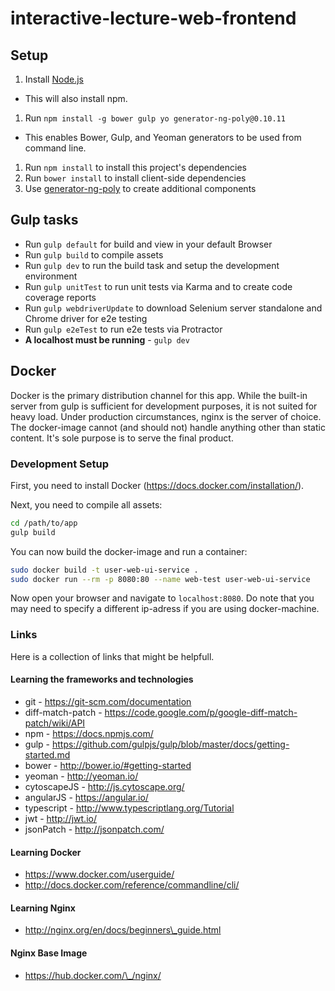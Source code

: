 # interactive-lecture-web-frontend

## Setup
1. Install [Node.js](http://nodejs.org/)
 - This will also install npm.
1. Run `npm install -g bower gulp yo generator-ng-poly@0.10.11`
 - This enables Bower, Gulp, and Yeoman generators to be used from command line.
1. Run `npm install` to install this project's dependencies
1. Run `bower install` to install client-side dependencies
1. Use [generator-ng-poly](https://github.com/dustinspecker/generator-ng-poly) to create additional components

## Gulp tasks
- Run `gulp default` for build and view in your default Browser
- Run `gulp build` to compile assets
- Run `gulp dev` to run the build task and setup the development environment
- Run `gulp unitTest` to run unit tests via Karma and to create code coverage reports
- Run `gulp webdriverUpdate` to download Selenium server standalone and Chrome driver for e2e testing
- Run `gulp e2eTest` to run e2e tests via Protractor
 - **A localhost must be running** - `gulp dev`

## Docker

Docker is the primary distribution channel for this app. While the built-in server from gulp is sufficient for development
purposes, it is not suited for heavy load. Under production circumstances, nginx is the server of choice.
The docker-image cannot (and should not) handle anything other than static content. It's sole purpose is to serve the final product.


### Development Setup

First, you need to install Docker (https://docs.docker.com/installation/).

Next, you need to compile all assets:
```bash
cd /path/to/app
gulp build
```
You can now build the docker-image and run a container:
```bash
sudo docker build -t user-web-ui-service .
sudo docker run --rm -p 8080:80 --name web-test user-web-ui-service
```
Now open your browser and navigate to `localhost:8080`.
Do note that you may need to specify a different ip-adress if you are using docker-machine.

### Links

Here is a collection of links that might be helpfull.

#### Learning the frameworks and technologies

- git - https://git-scm.com/documentation
- diff-match-patch - https://code.google.com/p/google-diff-match-patch/wiki/API
- npm - https://docs.npmjs.com/
- gulp - https://github.com/gulpjs/gulp/blob/master/docs/getting-started.md
- bower - http://bower.io/#getting-started
- yeoman - http://yeoman.io/
- cytoscapeJS - http://js.cytoscape.org/
- angularJS - https://angular.io/
- typescript - http://www.typescriptlang.org/Tutorial
- jwt - http://jwt.io/
- jsonPatch - http://jsonpatch.com/

#### Learning Docker

- https://www.docker.com/userguide/
- http://docs.docker.com/reference/commandline/cli/

#### Learning Nginx

- http://nginx.org/en/docs/beginners\_guide.html

#### Nginx Base Image

- https://hub.docker.com/\_/nginx/
